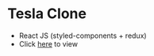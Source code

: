# Tesla Clone
- React JS (styled-components + redux)
- Click <a href="https://tesla-clone-fd230.web.app/">here</a> to view
